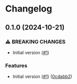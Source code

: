 # Changelog

## 0.1.0 (2024-10-21)


### ⚠ BREAKING CHANGES

* Initial version ([#1](https://github.com/risqcapital/pyagnostics/issues/1))

### Features

* Initial version ([#1](https://github.com/risqcapital/pyagnostics/issues/1)) ([0cdabb2](https://github.com/risqcapital/pyagnostics/commit/0cdabb255e695fa907948e008d0cfc022f34891e))
